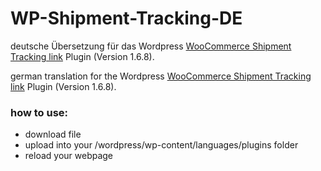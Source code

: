 # WP-Shipment-Tracking-DE

deutsche Übersetzung für das Wordpress [WooCommerce Shipment Tracking link](https://woocommerce.com/products/shipment-tracking/) Plugin (Version 1.6.8). 

german translation for the Wordpress [WooCommerce Shipment Tracking link](https://woocommerce.com/products/shipment-tracking/) Plugin (Version 1.6.8). 


### how to use:
+ download file
+ upload into your /wordpress/wp-content/languages/plugins folder
+ reload your webpage
